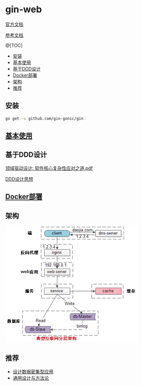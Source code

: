 # gin-web

[官方文档](https://github.com/gin-gonic/gin)

[参考文档](https://github.com/skyhee/gin-doc-cn#install)

@[TOC]
- [安装](#安装)
- [基本使用](#[基本使用](doc/base%20use.md))
- [基于DDD设计](#基于DDD设计)
- [Docker部署](#[Docker部署](doc/docker%20use.md))
- [架构](#架构)
- [推荐](#推荐)

## 安装
```bash
go get -u github.com/gin-gonic/gin
```

## [基本使用](doc/base%20use.md)

## 基于DDD设计

[领域驱动设计: 软件核心复杂性应对之道.pdf](doc/领域驱动设计：软件核心复杂性应对之道.pdf)

[DDD设计思想](doc/DDD.md)


## [Docker部署](doc/docker%20use.md)

## 架构

![](doc/picture/frame.png)

## 推荐

- [设计数据密集型应用](https://github.com/Vonng/ddia)
- [通用设计与方法论](https://www.w3cschool.cn/architectroad/architectroad-optimization-of-seckilling-system.html)
